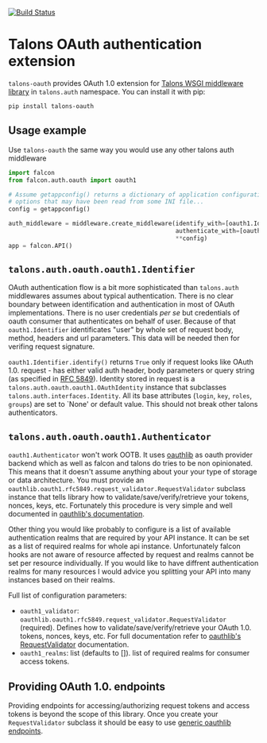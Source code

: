 [![Build Status](https://travis-ci.org/swistakm/talons-oauth.svg?branch=master)](https://travis-ci.org/swistakm/talons-oauth)

# Talons OAuth authentication extension

`talons-oauth` provides OAuth 1.0 extension for
[Talons WSGI middleware library](https://github.com/talons/talons)
in `talons.auth` namespace. You can install it with pip:

```
pip install talons-oauth
```


## Usage example

Use `talons-oauth` the same way you would use any other talons auth middleware

```python
import falcon
from falcon.auth.oauth import oauth1

# Assume getappconfig() returns a dictionary of application configuration
# options that may have been read from some INI file...
config = getappconfig()

auth_middleware = middleware.create_middleware(identify_with=[oauth1.Identifier],
                                               authenticate_with=[oauth1.Authenticator],
                                               **config)
app = falcon.API()
```

## `talons.auth.oauth.oauth1.Identifier`

OAuth authentication flow is a bit more sophisticated than `talons.auth`
middlewares assumes about typical authentication. There is no clear boundary
between identification and authentication in most of OAuth implementations.
There is no user credentials *per se* but credentials of oauth consumer
that authenticates on behalf of user. Because of that `oauth1.Identifier`
identificates "user" by whole set of request body, method, headers and url
parameters. This data will be needed then for verifing request signature.

`oauth1.Identifier.identify()` returns `True` only if request looks like
OAuth 1.0. request - has either valid auth header, body parameters or query
string (as specified in [RFC 5849](http://tools.ietf.org/html/rfc5849)).
Identity stored in request is a `talons.auth.oauth.oauth1.OAuthIdentity`
instance that subclasses `talons.auth.interfaces.Identity`. All its base
attributes (`login`, `key`, `roles`, `groups`) are set to `None' or default
value. This should not break other talons authenticators.

## `talons.auth.oauth.oauth1.Authenticator`

`oauth1.Authenticator` won't work OOTB. It uses
[oauthlib](https://github.com/idan/oauthlib) as oauth provider backend which as
well as falcon and talons do tries to be non opinionated. This means that it
doesn't assume anything about your your type of storage or data architecture.
You must provide an
`oauthlib.oauth1.rfc5849.request_validator.RequestValidator`
subclass instance that tells library how to validate/save/verify/retrieve your
tokens, nonces, keys, etc. Fortunately this procedure is very simple and well
documented in [oauthlib's documentation](https://oauthlib.readthedocs.org/en/latest/oauth1/server.html).

Other thing you would like probably to configure is a list of available
authentication realms that are required by your API instance. It can be set as
a list of required realms for whole api instance. Unfortunately
falcon hooks are not aware of resource affected by request and realms cannot
be set per resource individually. If you would like to have diffrent
authentication realms for many resources I would advice you splitting your API
into many instances based on their realms.

Full list of configuration parameters:

* `oauth1_validator`: `oauthlib.oauth1.rfc5849.request_validator.RequestValidator`
  (required). Defines how to validate/save/verify/retrieve your OAuth 1.0. tokens,
  nonces, keys, etc. For full documentation refer to
  [oauthlib's RequestValidator](https://oauthlib.readthedocs.org/en/latest/oauth1/validator.html)
  documentation.
* `oauth1_realms`: list (defaults to []). list of required realms for consumer
  access tokens.

## Providing OAuth 1.0. endpoints

Providing endpoints for accessing/authorizing request tokens and access tokens
is beyond the scope of this library. Once you create your `RequestValidator`
subclass it should be easy to use
[generic oauthlib endpoints](https://oauthlib.readthedocs.org/en/latest/oauth1/server.html#create-your-endpoint-views).